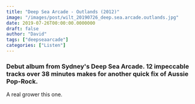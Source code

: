 ```yaml
---
title: "Deep Sea Arcade - Outlands (2012)"
image: "/images/post/wilt_20190726_deep.sea.arcade.outlands.jpg"
date: 2019-07-26T00:00:00.0000000
draft: false
author: "David"
tags: ["deepseaarcade"]
categories: ["Listen"]
---
```

### Debut album from Sydney's Deep Sea Arcade. 12 impeccable tracks over 38 minutes makes for another quick fix of Aussie Pop-Rock.

 A real grower this one.